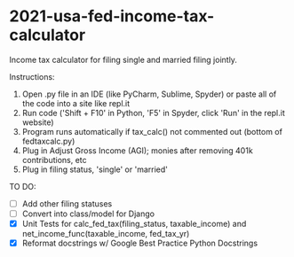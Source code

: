 # 2021-usa-fed-income-tax-calculator
Income tax calculator for filing single and married filing jointly.

Instructions: 

1. Open .py file in an IDE (like PyCharm, Sublime, Spyder) or paste all of the code into a site like repl.it
2. Run code ('Shift + F10' in Python, 'F5' in Spyder, click 'Run' in the repl.it website)
3. Program runs automatically if tax_calc() not commented out (bottom of fedtaxcalc.py)
4. Plug in Adjust Gross Income (AGI); monies after removing 401k contributions, etc
5. Plug in filing status, 'single' or 'married'

TO DO:
- [ ] Add other filing statuses
- [ ] Convert into class/model for Django
- [X] Unit Tests for calc_fed_tax(filing_status, taxable_income) and net_income_func(taxable_income, fed_tax_yr)
- [X] Reformat docstrings w/ Google Best Practice Python Docstrings
